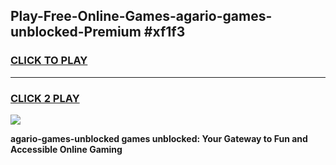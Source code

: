 
## Play-Free-Online-Games-agario-games-unblocked-Premium #xf1f3
<h3>
<a href="https://premium.freeplayer.one?title=agario-games-unblocked&ref=8M">CLICK TO PLAY</a></h3>
<hr>

<h3>
<a href="https://premium.freeplayer.one?title=agario-games-unblocked&ref=8M">CLICK 2 PLAY</a>
  
</h3>

<a href="https://premium.freeplayer.one?title=agario-games-unblocked&ref=8M"><img src="https://clearcache.store/games.png"></a>


**agario-games-unblocked games unblocked: Your Gateway to Fun and Accessible Online Gaming**
